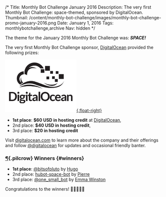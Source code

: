 /*
Title: Monthly Bot Challenge January 2016
Description: The very first Monthly Bot Challenge: space-themed, sponsored by DigitalOcean.
Thumbnail: /content/monthly-bot-challenge/images/monthly-bot-challenge-promo-january-2016.png
Date: January 1, 2016
Tags: monthlybotchallenge,archive
Nav: hidden
*/


The theme for the January 2016 Monthly Bot Challenge was: ***SPACE!***


The very first Monthly Bot Challenge sponsor, [DigitalOcean](https://www.digitalocean.com/) provided the following prizes:

[![DigitalOcean](/content/images/logos/digitalocean-logo.png){.float-right}](https://www.digitalocean.com/)

 - **1st place**: **$60 USD in hosting credit** at [DigitalOcean](https://www.digitalocean.com/),
 - 2nd place: **$40 USD in hosting credit**,
 - 3rd place: **$20 in hosting credit**

Visit [digitalocean.com](https://www.digitalocean.com/) to learn more about the company and their offerings and follow [@digitalocean](https://twitter.com/digitalocean) for updates and occasional friendly banter.

### [¶](#winners){.pilcrow} Winners {#winners}


- **1st place**: [@bitsofpluto](/bots/twitterbots/bitsofpluto/) by [Hugo](https://twitter.com/hugovk)
- 2nd place: [hubot-space-bot](/bots/slackbots/hubot-space-bot/) by [Pierre](https://twitter.com/pdples)
- 3rd place: [@one_small_bot](/bots/twitterbots/one_small_bot/) by [Emma Winston](https://twitter.com/deer_ful)

Congratulations to the winners! 👏👏👏🎉🎉
